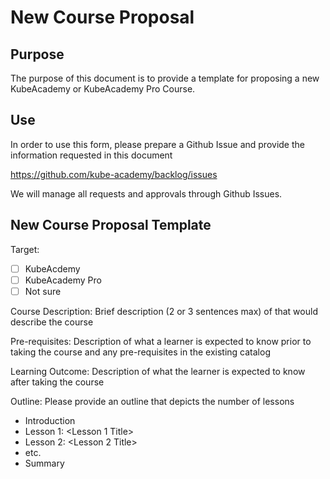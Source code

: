 # New Course Proposal

## Purpose
The purpose of this document is to provide a template for proposing a new KubeAcademy or KubeAcademy Pro Course. 

## Use
In order to use this form, please prepare a Github Issue and provide the information requested in this document

https://github.com/kube-academy/backlog/issues

We will manage all requests and approvals through Github Issues.

## New Course Proposal Template

Target:
- [ ] KubeAcdemy
- [ ] KubeAcademy Pro
- [ ] Not sure

Course Description:
Brief description (2 or 3 sentences max) of that would describe the course

Pre-requisites:
Description of what a learner is expected to know prior to taking the course and any pre-requisites in the existing catalog

Learning Outcome:
Description of what the learner is expected to know after taking the course

Outline:
Please provide an outline that depicts the number of lessons

- Introduction
- Lesson 1: <Lesson 1 Title>
- Lesson 2: <Lesson 2 Title>
- etc.
- Summary